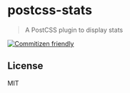 # postcss-stats

> A PostCSS plugin to display stats

[![Commitizen friendly][commitizen-badge]][commitizen]

## License

MIT

[commitizen]: http://commitizen.github.io/cz-cli/
[commitizen-badge]: https://img.shields.io/badge/commitizen-friendly-brightgreen.svg
